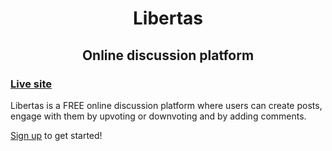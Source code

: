 <h1 align="center">Libertas</h1>
<h2 align="center">Online discussion platform</h2>

### [Live site](https://libertas-vert.vercel.app)

Libertas is a FREE online discussion platform where users can create posts, engage with them by upvoting or downvoting and by adding comments.

[Sign up](https://libertas-vert.vercel.app/sign-up) to get started!
